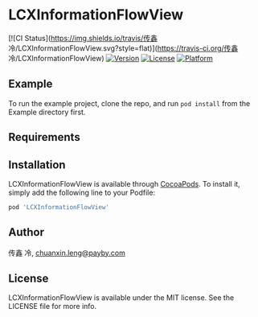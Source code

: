 # LCXInformationFlowView

[![CI Status](https://img.shields.io/travis/传鑫 冷/LCXInformationFlowView.svg?style=flat)](https://travis-ci.org/传鑫 冷/LCXInformationFlowView)
[![Version](https://img.shields.io/cocoapods/v/LCXInformationFlowView.svg?style=flat)](https://cocoapods.org/pods/LCXInformationFlowView)
[![License](https://img.shields.io/cocoapods/l/LCXInformationFlowView.svg?style=flat)](https://cocoapods.org/pods/LCXInformationFlowView)
[![Platform](https://img.shields.io/cocoapods/p/LCXInformationFlowView.svg?style=flat)](https://cocoapods.org/pods/LCXInformationFlowView)

## Example

To run the example project, clone the repo, and run `pod install` from the Example directory first.

## Requirements

## Installation

LCXInformationFlowView is available through [CocoaPods](https://cocoapods.org). To install
it, simply add the following line to your Podfile:

```ruby
pod 'LCXInformationFlowView'
```

## Author

传鑫 冷, chuanxin.leng@payby.com

## License

LCXInformationFlowView is available under the MIT license. See the LICENSE file for more info.
